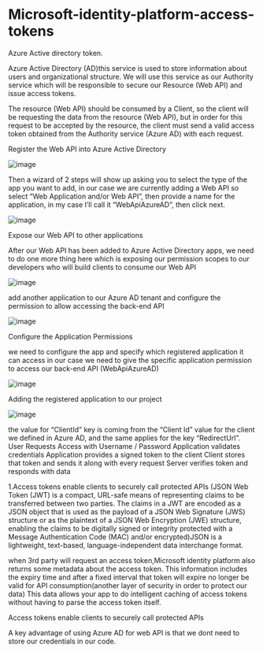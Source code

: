# Microsoft-identity-platform-access-tokens
Azure Active directory token.

Azure Active Directory (AD)this service is used to store information about users and organizational structure.
We will use this service as our Authority service which will be responsible to secure our Resource (Web API) and issue access tokens.

The resource (Web API) should be consumed by a Client, so the client will be requesting the data from the resource (Web API), but in order for this request to be accepted by the resource, the client must send a valid access token obtained from the Authority service (Azure AD) with each request.

Register the Web API into Azure Active Directory

![image](https://user-images.githubusercontent.com/58148717/104037306-299e8480-519a-11eb-8641-2942bdfbd9aa.png)

Then a wizard of 2 steps will show up asking you to select the type of the app you want to add, in our case we are currently adding a Web API so select “Web Application and/or Web API”, then provide a name for the application, in my case I’ll call it “WebApiAzureAD”, then click next.

![image](https://user-images.githubusercontent.com/58148717/104037366-42a73580-519a-11eb-98d9-f7af64511c4a.png)

Expose our Web API to other applications

After our Web API has been added to Azure Active Directory apps, we need to do one more thing here which is exposing our permission scopes to our developers who will build clients to consume our Web API

![image](https://user-images.githubusercontent.com/58148717/104037487-5bafe680-519a-11eb-8609-d5b8d0ca10f8.png)

add another application to our Azure AD tenant and configure the permission to allow accessing the back-end API

![image](https://user-images.githubusercontent.com/58148717/104037761-6cf8f300-519a-11eb-9644-cafd84e5b571.png)

Configure the Application Permissions

we need to configure the app and specify which registered application it can access in our case we need to give the specific application permission to access our back-end API (WebApiAzureAD)

![image](https://user-images.githubusercontent.com/58148717/104038050-826e1d00-519a-11eb-8f7e-c6cce607114d.png)

Adding the registered application to our project 

![image](https://user-images.githubusercontent.com/58148717/104038281-91ed6600-519a-11eb-8720-0686b729be56.png)

the value for “ClientId” key is coming from the “Client Id” value for the client we defined in Azure AD, and the same applies for the key “RedirectUrl”.
User Requests Access with Username / Password
Application validates credentials
Application provides a signed token to the client
Client stores that token and sends it along with every request
Server verifies token and responds with data

1.Access tokens enable clients to securely call protected APIs
(JSON Web Token (JWT) is a compact, URL-safe means of representing
 claims to be transferred between two parties.  The claims in a JWT
 are encoded as a JSON object that is used as the payload of a JSON
 Web Signature (JWS) structure or as the plaintext of a JSON Web
 Encryption (JWE) structure, enabling the claims to be digitally
 signed or integrity protected with a Message Authentication Code
 (MAC) and/or encrypted)JSON is a lightweight, text-based, language-independent data interchange format.

when 3rd party will request an access token,Microsoft identity platform also returns some metadata about the access token. This information includes the expiry time and after a fixed interval that token will expire no longer be valid for API consumption(another layer of security in order to protect our data)
This data allows your app to do intelligent caching of access tokens without having to parse the access token itself.

Access tokens enable clients to securely call protected APIs

A key advantage of using Azure AD for web API is that we dont need to store our credentials in our code.

















